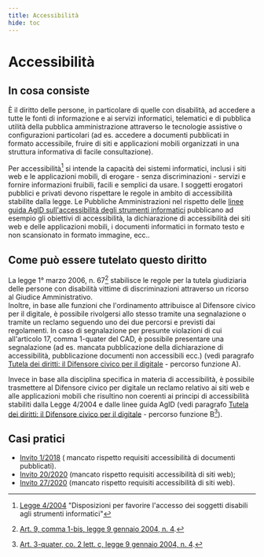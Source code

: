 ```yaml
---
title: Accessibilità
hide: toc
---
```


# Accessibilità

## In cosa consiste

È il diritto delle persone, in particolare di quelle con disabilità, ad accedere a tutte le fonti di informazione e ai servizi informatici, telematici e di pubblica utilità della pubblica amministrazione attraverso le tecnologie assistive o configurazioni particolari (ad es. accedere a documenti pubblicati in formato accessibile, fruire di siti e applicazioni mobili organizzati in una struttura informativa di facile consultazione).

Per accessibilità[^1] si intende la capacità dei sistemi informatici, inclusi i siti web e le applicazioni mobili, di erogare - senza discriminazioni - servizi e fornire informazioni fruibili, facili e semplici da usare. I soggetti erogatori pubblici e privati devono
rispettare le regole in ambito di accessibilità stabilite dalla legge. Le Pubbliche Amministrazioni nel rispetto delle [linee guida AgID sull'accessibilità degli strumenti informatici](https://www.agid.gov.it/sites/default/files/repository_files/linee_guida_accessibilita_versione_rettifica_del_23_luglio_2020_002.pdf) pubblicano ad esempio gli obiettivi di accessibilità, la dichiarazione di accessibilità dei siti web e delle applicazioni mobili, i documenti informatici in formato testo e non scansionato in formato immagine, ecc..

## Come può essere tutelato questo diritto

La legge 1° marzo 2006, n. 67[^2] stabilisce le regole per la tutela giudiziaria delle persone con disabilità vittime di discriminazioni attraverso un ricorso al Giudice Amministrativo.<br>Inoltre, in base alle funzioni che l'ordinamento attribuisce al Difensore civico per il digitale, è possibile rivolgersi allo stesso tramite una segnalazione o tramite un reclamo seguendo uno dei due percorsi e previsti dai regolamenti. In caso di segnalazione per presunte violazioni di cui all'articolo 17, comma 1-quater del CAD, è possibile presentare una segnalazione (ad es. mancata pubblicazione della dichiarazione di accessibilità, pubblicazione documenti non accessibili ecc.) (vedi paragrafo [Tutela dei diritti: il Difensore civico per il digitale](tutela-dei-diritti.md) - percorso funzione A).

Invece in base alla disciplina specifica in materia di accessibilità, è possibile trasmettere al Difensore civico per digitale un reclamo relativo ai siti web e alle applicazioni mobili che risultino non coerenti ai principi di accessibilità stabiliti dalla Legge 4/2004 e dalle linee guida AgID (vedi paragrafo [Tutela dei diritti: il Difensore civico per il digitale](tutela-dei-diritti.md) - percorso funzione B[^3]).

[^1]: [Legge 4/2004](http://www.normattiva.it/uri-res/N2Ls?urn:nir:stato:legge:2004-01-09;4!vig=2021-05-27) "Disposizioni per favorire l'accesso dei soggetti disabili agli strumenti informatici"
[^2]: [Art. 9, comma 1-bis, legge 9 gennaio 2004, n. 4](http://www.normattiva.it/uri-res/N2Ls?urn:nir:stato:legge:2004-01-09;4%7Eart9!vig=2020-11-04~art9).
[^3]: [Art. 3-quater, co. 2 lett. c, legge 9 gennaio 2004, n. 4](http://www.normattiva.it/uri-res/N2Ls?urn:nir:stato:legge:2004-01-09;4%7Eart9!vig=2020-11-04~art3).


## Casi pratici

- [Invito 1/2018](https://www.agid.gov.it/sites/default/files/repository_files/invito_n.1-2018_comune_palermo.0009364.10-05-2018.pdf) ( mancato rispetto requisiti accessibilità di documenti pubblicati).
- [Invito 20/2020](http://www.agid.gov.it/sites/default/files/repository_files/adg-2020-0013124-allegato-_invito20-2020_segn72-2020.pdf) (mancato rispetto requisiti accessibilità di siti web);
- [Invito 27/2020](https://www.agid.gov.it/sites/default/files/repository_files/adg-2020-0014894-allegato-segnalazione_92_2020_invito27-2020.pdf) (mancato rispetto requisiti accessibilità di siti web).

